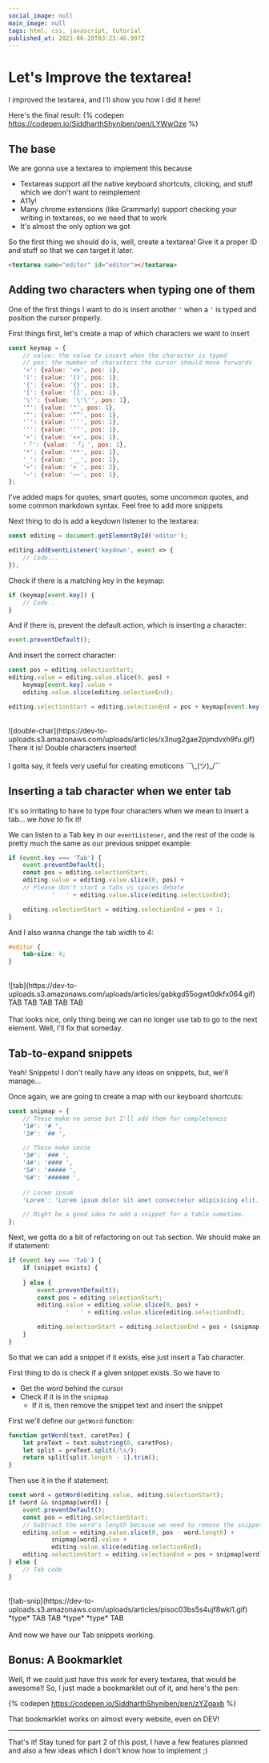 ```yaml
---
social_image: null
main_image: null
tags: html, css, javascript, tutorial
published_at: 2021-06-28T03:23:46.997Z
---
```


# Let's Improve the textarea!

I improved the textarea, and I'll show you how I did it here!

Here's the final result: 
{% codepen https://codepen.io/SiddharthShyniben/pen/LYWwOze %}

## The base

We are gonna use a textarea to implement this because 
- Textareas support all the native keyboard shortcuts, clicking, and stuff which we don't want to reimplement
- A11y!
- Many chrome extensions (like Grammarly) support checking your writing in textareas, so we need that to work
- It's almost the only option we got

So the first thing we should do is, well, create a textarea! Give it a proper ID and stuff so that we can target it later.

```html
<textarea name="editor" id="editor"></textarea>
```

## Adding two characters when typing one of them

One of the first things I want to do is insert another `'` when a `'` is typed and position the cursor properly.

First things first, let's create a map of which characters we want to insert

```js
const keymap = {
	// value: the value to insert when the character is typed
	// pos: the number of characters the cursor should move forwards
	'<': {value: '<>', pos: 1},
	'(': {value: '()', pos: 1},
	'{': {value: '{}', pos: 1},
	'[': {value: '[]', pos: 1},
	'\'': {value: '\'\'', pos: 1},
	'"': {value: '"', pos: 1},
	'“': {value: '“”', pos: 1},
	'`': {value: '``', pos: 1},
	'‘': {value: '‘’', pos: 1},
	'«': {value: '«»', pos: 1},
	'「': {value: '「」', pos: 1},
	'*': {value: '**', pos: 1},
	'_': {value: '__', pos: 1},
	'>': {value: '> ', pos: 2},
	'~': {value: '~~', pos: 1},
};
```

I've added maps for quotes, smart quotes, some uncommon quotes, and some common markdown syntax. Feel free to add more snippets

Next thing to do is add a keydown listener to the textarea:

```js
const editing = document.getElementById('editor');

editing.addEventListener('keydown', event => {
	// Code...
});
```

Check if there is a matching key in the keymap:

```js
if (keymap[event.key]) {
	// Code..
}
```

And if there is, prevent the default action, which is inserting a character:

```js
event.preventDefault();
```

And insert the correct character:

```js
const pos = editing.selectionStart;
editing.value = editing.value.slice(0, pos) +
	keymap[event.key].value +
	editing.value.slice(editing.selectionEnd);

editing.selectionStart = editing.selectionEnd = pos + keymap[event.key].pos;
```
<br>
![double-char](https://dev-to-uploads.s3.amazonaws.com/uploads/articles/x3nug2gae2pjmdvxh9fu.gif)
<figcaption>There it is! Double characters inserted!</figcaption>

<br>
I gotta say, it feels very useful for creating emoticons `¯\_(ツ)_/¯`

## Inserting a tab character when we enter tab

It's so irritating to have to type four characters when we mean to insert a tab... we _have to_ fix it!

We can listen to a Tab key in our `eventListener`, and the rest of the code is pretty much the same as our previous snippet example:

```js
if (event.key === 'Tab') {
	event.preventDefault();
	const pos = editing.selectionStart;
	editing.value = editing.value.slice(0, pos) +
	// Please don't start a tabs vs spaces debate
			'	' + editing.value.slice(editing.selectionEnd);

	editing.selectionStart = editing.selectionEnd = pos + 1;
}
```

And I also wanna change the tab width to 4:

```css
#editor {
	tab-size: 4;
}
```

<br>
![tab](https://dev-to-uploads.s3.amazonaws.com/uploads/articles/gabkgd55ogwt0dkfx064.gif)
<figcaption>TAB TAB TAB TAB TAB</figcaption>

<br>
That looks nice, only thing being we can no longer use tab to go to the next element. Well, I'll fix that someday. 

## Tab-to-expand snippets

Yeah! Snippets! 
I don't really have any ideas on snippets, but, we'll manage...

Once again, we are going to create a map with our keyboard shortcuts:

```js
const snipmap = {
    // These make no sense but I'll add them for completeness
    '1#': '# ',
    '2#': '## ',

    // These make sense
    '3#': '### ',
    '4#': '#### ',
    '5#': '##### ',
    '6#': '###### ',
	
	// Lorem ipsum
    'Lorem': 'Lorem ipsum dolor sit amet consectetur adipisicing elit. Maxime mollitia, molestiae quas vel sint commodi repudiandae consequuntur voluptatum laborum numquam blanditiis harum quisquam eius sed odit fugiat iusto fuga praesentium optio, eaque rerum!',

    // Might be a good idea to add a snippet for a table sometime.
};
```

Next, we gotta do a bit of refactoring on out `Tab` section. We should make an if statement:

```js
if (event.key === 'Tab') {
	if (snippet exists) {
	
	} else {
		event.preventDefault();
		const pos = editing.selectionStart;
		editing.value = editing.value.slice(0, pos) +
				'	' + editing.value.slice(editing.selectionEnd);

		editing.selectionStart = editing.selectionEnd = pos + (snipmap[word].length - 1);
	}
}
```

So that we can add a snippet if it exists, else just insert a Tab character.

First thing to do is check if a given snippet exists. So we have to
- Get the word behind the cursor
- Check if it is in the `snipmap`
  - If it is, then remove the snippet text and insert the snippet

First we'll define our `getWord` function:

```js
function getWord(text, caretPos) {
	let preText = text.substring(0, caretPos);
	let split = preText.split(/\s/);
	return split[split.length - 1].trim();
}
```

Then use it in the if statement:

```js
const word = getWord(editing.value, editing.selectionStart);
if (word && snipmap[word]) {
	event.preventDefault();
	const pos = editing.selectionStart;
	// Subtract the word's length because we need to remove the snippet from the original text
	editing.value = editing.value.slice(0, pos - word.length) +
			snipmap[word].value +
			editing.value.slice(editing.selectionEnd);
	editing.selectionStart = editing.selectionEnd = pos + snipmap[word].pos;
} else {
	// Tab code
}
```

<br>
![tab-snip](https://dev-to-uploads.s3.amazonaws.com/uploads/articles/pisoc03bs5s4ujf8wkl1.gif)  
<figcaption>*type* TAB TAB *type* *type* TAB</figcaption>

<br>
And now we have our Tab snippets working. 

## Bonus: A Bookmarklet

Well, If we could just have this work for every textarea, that would be awesome!! So, I just made a bookmarklet out of it, and here's the pen:

{% codepen https://codepen.io/SiddharthShyniben/pen/zYZgaxb %}

That bookmarklet works on almost every website, even on DEV!

--- 

That's it! Stay tuned for part 2 of this post, I have a few features planned and also a few ideas which I don't know how to implement ;)